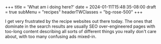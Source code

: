 +++
title = 'What am i doing here?'
date = 2024-01-11T15:48:35-08:00
draft = true
subMenu = "recipes"
headerTWClasses = "bg-rose-500"
+++

I get very frustrated by the recipe websites out there today. The ones that dominate in the search results are usually SEO over-engineered pages with too-long content describing all sorts of different things you really don't care about, with too many confusing ads mixed-in.  

<!-- I recently discovered the [Open Recipe Format](https://open-recipe-format.readthedocs.io/en/latest/topics/tutorials/walkthrough.html) and so I decided why not give it a go and see about setting up a template to use for totally clean and uncluttered recipe websites. -->

<!-- Maybe getting this going with Open Recipe Format will start the open recipe movement! Viva La Recipé! -->

